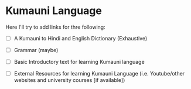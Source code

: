 # Kumauni Language
Here I'll try to add links for thre following:
+ [ ] A Kumauni to Hindi and English Dictionary (Exhaustive)
+ [ ] Grammar (maybe)
+ [ ] Basic Introductory text for learning Kumauni language
+ [ ] External Resources for learning Kumauni Language (i.e. Youtube/other websites and university courses [if available])


